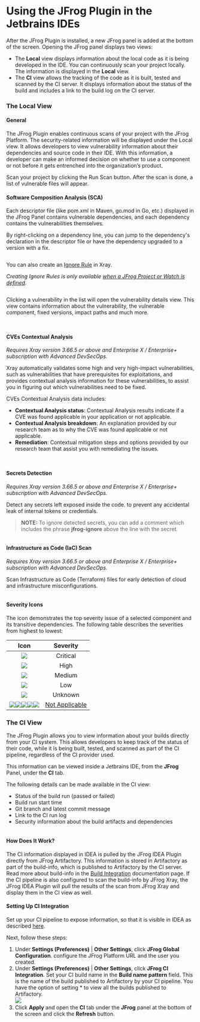 # Using the JFrog Plugin in the Jetbrains IDEs

After the JFrog Plugin is installed, a new JFrog panel is added at the bottom of the screen. Opening the JFrog panel displays two views:

* The **Local** view displays information about the local code as it is being developed in the IDE. You can continuously scan your project locally. The information is displayed in the **Local** view.
* The **CI** view allows the tracking of the code as it is built, tested and scanned by the CI server. It displays information about the status of the build and includes a link to the build log on the CI server.

### The Local View

#### General

The JFrog Plugin enables continuous scans of your project with the JFrog Platform. The security-related information will be displayed under the Local view. It allows developers to view vulnerability information about their dependencies and source code in their IDE. With this information, a developer can make an informed decision on whether to use a component or not before it gets entrenched into the organization’s product.

Scan your project by clicking the Run Scan button. After the scan is done, a list of vulnerable files will appear.

#### Software Composition Analysis (SCA)

Each descriptor file (like pom.xml in Maven, go.mod in Go, etc.) displayed in the JFrog Panel contains vulnerable dependencies, and each dependency contains the vulnerabilities themselves.

By right-clicking on a dependency line, you can jump to the dependency's declaration in the descriptor file or have the dependency upgraded to a version with a fix.

<figure><img src="../../../.gitbook/assets/jump-to-descriptor.png" alt=""><figcaption></figcaption></figure>

You can also create an [Ignore Rule](https://jfrog.com/help/r/jfrog-security-documentation/ignore-rules) in Xray.

_Creating Ignore Rules is only available_ [_when a JFrog Project or Watch is defined_](broken-reference)_._

<div align="left">

<figure><img src="../../../.gitbook/assets/create-ignore-rule.png" alt=""><figcaption></figcaption></figure>

</div>

Clicking a vulnerability in the list will open the vulnerability details view.  This view contains information about the vulnerability, the vulnerable component, fixed versions, impact paths and much more.

<figure><img src="../../../.gitbook/assets/vuln-details.png" alt=""><figcaption></figcaption></figure>

<figure><img src="../../../.gitbook/assets/vuln-impact-graph.png" alt=""><figcaption></figcaption></figure>

#### CVEs Contextual Analysis

_Requires Xray version 3.66.5 or above and Enterprise X / Enterprise+ subscription with Advanced DevSecOps._

Xray automatically validates some high and very high-impact vulnerabilities, such as vulnerabilities that have prerequisites for exploitations, and provides contextual analysis information for these vulnerabilities, to assist you in figuring out which vulnerabilities need to be fixed.

CVEs Contextual Analysis data includes:

* **Contextual Analysis status**: Contextual Analysis results indicate if a CVE was found applicable in your application or not applicable.
* **Contextual Analysis breakdown**: An explanation provided by our research team as to why the CVE was found applicable or not applicable.
* **Remediation**: Contextual mitigation steps and options provided by our research team that assist you with remediating the issues.

<figure><img src="../../../.gitbook/assets/not-applicable.png" alt=""><figcaption></figcaption></figure>

<figure><img src="../../../.gitbook/assets/applicable.png" alt=""><figcaption></figcaption></figure>

#### Secrets Detection

_Requires Xray version 3.66.5 or above and Enterprise X / Enterprise+ subscription with Advanced DevSecOps._

Detect any secrets left exposed inside the code. to prevent any accidental leak of internal tokens or credentials.

> **NOTE:** To ignore detected secrets, you can add a comment which includes the phrase **jfrog-ignore** above the line with the secret.

<figure><img src="../../../.gitbook/assets/secrets (1).png" alt=""><figcaption></figcaption></figure>

#### Infrastructure as Code (IaC) Scan

_Requires Xray version 3.66.5 or above and Enterprise X / Enterprise+ subscription with Advanced DevSecOps._

Scan Infrastructure as Code (Terraform) files for early detection of cloud and infrastructure misconfigurations.

<figure><img src="../../../.gitbook/assets/iac (1).png" alt=""><figcaption></figcaption></figure>

#### Severity Icons

The icon demonstrates the top severity issue of a selected component and its transitive dependencies. The following table describes the severities from highest to lowest:

|                                                                                                                                   Icon                                                                                                                                  |              Severity              |
| :---------------------------------------------------------------------------------------------------------------------------------------------------------------------------------------------------------------------------------------------------------------------: | :--------------------------------: |
|                                                                                                                ![](../../../.gitbook/assets/Critical.png)                                                                                                               |              Critical              |
|                                                                                                                  ![](../../../.gitbook/assets/High.png)                                                                                                                 |                High                |
|                                                                                                                 ![](../../../.gitbook/assets/Medium.png)                                                                                                                |               Medium               |
|                                                                                                                  ![](../../../.gitbook/assets/Low.png)                                                                                                                  |                 Low                |
|                                                                                                                ![](../../../.gitbook/assets/Unknown.png)                                                                                                                |               Unknown              |
| ![](../../../.gitbook/assets/notApplicableCritical.png)![](../../../.gitbook/assets/notApplicableHigh.png)![](../../../.gitbook/assets/notApplicableLow.png)![](../../../.gitbook/assets/notApplicableMedium.png)![](../../../.gitbook/assets/notApplicableUnknown.png) | [Not Applicable](broken-reference) |

### The CI View

The JFrog Plugin allows you to view information about your builds directly from your CI system. This allows developers to keep track of the status of their code, while it is being built, tested, and scanned as part of the CI pipeline, regardless of the CI provider used.

This information can be viewed inside a Jetbrains IDE, from the **JFrog** Panel, under the **CI** tab.

The following details can be made available in the CI view:

* Status of the build run (passed or failed)
* Build run start time
* Git branch and latest commit message
* Link to the CI run log
* Security information about the build artifacts and dependencies

<figure><img src="../../../.gitbook/assets/ci-view.png" alt=""><figcaption></figcaption></figure>

#### How Does It Work?

The CI information displayed in IDEA is pulled by the JFrog IDEA Plugin directly from JFrog Artifactory. This information is stored in Artifactory as part of the build-info, which is published to Artifactory by the CI server. Read more about build-info in the [Build Integration](https://jfrog.com/help/r/jfrog-integrations-documentation/build-integration) documentation page. If the CI pipeline is also configured to scan the build-info by JFrog Xray, the JFrog IDEA Plugin will pull the results of the scan from JFrog Xray and display them in the CI view as well.

#### Setting Up CI Integration

Set up your CI pipeline to expose information, so that it is visible in IDEA as described [here](https://jfrog.com/help/r/jfrog-integrations-documentation/setting-up-ci-integration).

Next, follow these steps:

1. Under **Settings (Preferences)** | **Other Settings**, click **JFrog Global Configuration**. configure the JFrog Platform URL and the user you created.
2. Under **Settings (Preferences)** | **Other Settings**, click **JFrog CI Integration**. Set your CI build name in the **Build name pattern** field. This is the name of the build published to Artifactory by your CI pipeline. You have the option of setting \* to view all the builds published to Artifactory. \
   ![](../../../.gitbook/assets/ci-settings.png)
3. Click **Apply** and open the **CI** tab under the **JFrog** panel at the bottom of the screen and click the **Refresh** button.
